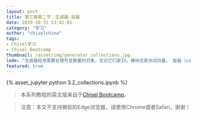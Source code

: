 ```yaml
---
layout: post
title: 第三章第二节：生成器-容器
date: 2019-10-31 13:42:01
category: "学习"
author: "chiselchina"
tags:
- Chisel学习
- Chisel Bootcamp
thumbnail: /asset/img/generator_collections.jpg
lede: "生成器经常需要处理可变数量的对象，无论它们是IO，模块还是测试向量。 容器（collections）是处理此类情况的重要基础。 本模块将介绍Scala容器以及如何将它们与Chisel生成器一起使用。"
featured: true
---
```


<div>
<script src="/metronic/assets/plugins/jquery.min.js"></script>
{% asset_jupyter python 3.2_collections.ipynb %}
</div>

> 本系列教程的英文版来自于[Chisel Bootcamp](https://github.com/freechipsproject/chisel-bootcamp)。

> 注意：本文不支持微软的Edge浏览器，请使用Chrome或者Safari，谢谢！
